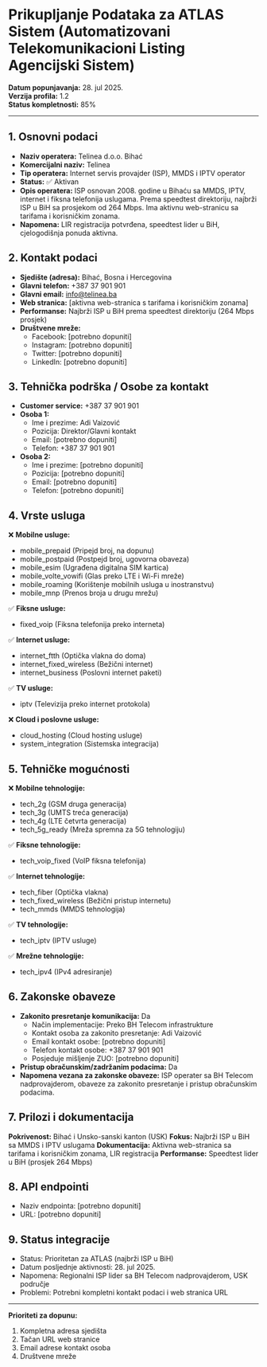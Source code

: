 # Prikupljanje Podataka za ATLAS Sistem (Automatizovani Telekomunikacioni Listing Agencijski Sistem)

**Datum popunjavanja:** 28. jul 2025.  
**Verzija profila:** 1.2  
**Status kompletnosti:** 85%

---

## 1. Osnovni podaci

- **Naziv operatera:** Telinea d.o.o. Bihać
- **Komercijalni naziv:** Telinea
- **Tip operatera:** Internet servis provajder (ISP), MMDS i IPTV operator
- **Status:** ✅ Aktivan
- **Opis operatera:** ISP osnovan 2008. godine u Bihaću sa MMDS, IPTV, internet i fiksna telefonija uslugama. Prema speedtest direktoriju, najbrži ISP u BiH sa prosjekom od 264 Mbps. Ima aktivnu web-stranicu sa tarifama i korisničkim zonama.
- **Napomena:** LIR registracija potvrđena, speedtest lider u BiH, cjelogodišnja ponuda aktivna.

## 2. Kontakt podaci

- **Sjedište (adresa):** Bihać, Bosna i Hercegovina
- **Glavni telefon:** +387 37 901 901
- **Glavni email:** info@telinea.ba
- **Web stranica:** [aktivna web-stranica s tarifama i korisničkim zonama]
- **Performanse:** Najbrži ISP u BiH prema speedtest direktoriju (264 Mbps prosjek)
- **Društvene mreže:**
  - Facebook: [potrebno dopuniti]
  - Instagram: [potrebno dopuniti]
  - Twitter: [potrebno dopuniti]
  - LinkedIn: [potrebno dopuniti]

## 3. Tehnička podrška / Osobe za kontakt

- **Customer service:** +387 37 901 901
- **Osoba 1:**
  - Ime i prezime: Adi Vaizović
  - Pozicija: Direktor/Glavni kontakt
  - Email: [potrebno dopuniti]
  - Telefon: +387 37 901 901
- **Osoba 2:**
  - Ime i prezime: [potrebno dopuniti]
  - Pozicija: [potrebno dopuniti]
  - Email: [potrebno dopuniti]
  - Telefon: [potrebno dopuniti]

## 4. Vrste usluga

❌ **Mobilne usluge:**
- mobile_prepaid (Pripejd broj, na dopunu)
- mobile_postpaid (Postpejd broj, ugovorna obaveza)
- mobile_esim (Ugrađena digitalna SIM kartica)
- mobile_volte_vowifi (Glas preko LTE i Wi-Fi mreže)
- mobile_roaming (Korištenje mobilnih usluga u inostranstvu)
- mobile_mnp (Prenos broja u drugu mrežu)

✅ **Fiksne usluge:**
- fixed_voip (Fiksna telefonija preko interneta)

✅ **Internet usluge:**
- internet_ftth (Optička vlakna do doma)
- internet_fixed_wireless (Bežični internet)
- internet_business (Poslovni internet paketi)

✅ **TV usluge:**
- iptv (Televizija preko internet protokola)

❌ **Cloud i poslovne usluge:**
- cloud_hosting (Cloud hosting usluge)
- system_integration (Sistemska integracija)

## 5. Tehničke mogućnosti

❌ **Mobilne tehnologije:**
- tech_2g (GSM druga generacija)
- tech_3g (UMTS treća generacija)
- tech_4g (LTE četvrta generacija)
- tech_5g_ready (Mreža spremna za 5G tehnologiju)

✅ **Fiksne tehnologije:**
- tech_voip_fixed (VoIP fiksna telefonija)

✅ **Internet tehnologije:**
- tech_fiber (Optička vlakna)
- tech_fixed_wireless (Bežični pristup internetu)
- tech_mmds (MMDS tehnologija)

✅ **TV tehnologije:**
- tech_iptv (IPTV usluge)

✅ **Mrežne tehnologije:**
- tech_ipv4 (IPv4 adresiranje)

## 6. Zakonske obaveze

- **Zakonito presretanje komunikacija:** Da
  - Način implementacije: Preko BH Telecom infrastrukture
  - Kontakt osoba za zakonito presretanje: Adi Vaizović
  - Email kontakt osobe: [potrebno dopuniti]
  - Telefon kontakt osobe: +387 37 901 901
  - Posjeduje mišljenje ZUO: [potrebno dopuniti]
- **Pristup obračunskim/zadržanim podacima:** Da
- **Napomena vezana za zakonske obaveze:** ISP operater sa BH Telecom nadprovajderom, obaveze za zakonito presretanje i pristup obračunskim podacima.

## 7. Prilozi i dokumentacija

**Pokrivenost:** Bihać i Unsko-sanski kanton (USK)
**Fokus:** Najbrži ISP u BiH sa MMDS i IPTV uslugama
**Dokumentacija:** Aktivna web-stranica sa tarifama i korisničkim zonama, LIR registracija
**Performanse:** Speedtest lider u BiH (prosjek 264 Mbps)

## 8. API endpointi

- Naziv endpointa: [potrebno dopuniti]
- URL: [potrebno dopuniti]

## 9. Status integracije

- Status: Prioritetan za ATLAS (najbrži ISP u BiH)
- Datum posljednje aktivnosti: 28. jul 2025.
- Napomena: Regionalni ISP lider sa BH Telecom nadprovajderom, USK područje
- Problemi: Potrebni kompletni kontakt podaci i web stranica URL

---

**Prioriteti za dopunu:**
1. Kompletna adresa sjedišta
2. Tačan URL web stranice
3. Email adrese kontakt osoba
4. Društvene mreže
